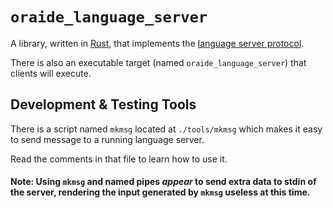 # `oraide_language_server`

A library, written in [Rust](https://www.rust-lang.org/), that implements the [language server protocol](https://microsoft.github.io/language-server-protocol/specification).

There is also an executable target (named `oraide_language_server`) that clients will execute.

## Development & Testing Tools

There is a script named `mkmsg` located at `./tools/mkmsg` which makes it easy to send message to a running language server.

Read the comments in that file to learn how to use it.

#### Note: Using `mkmsg` and named pipes _appear_ to send extra data to stdin of the server, rendering the input generated by `mkmsg` useless at this time.